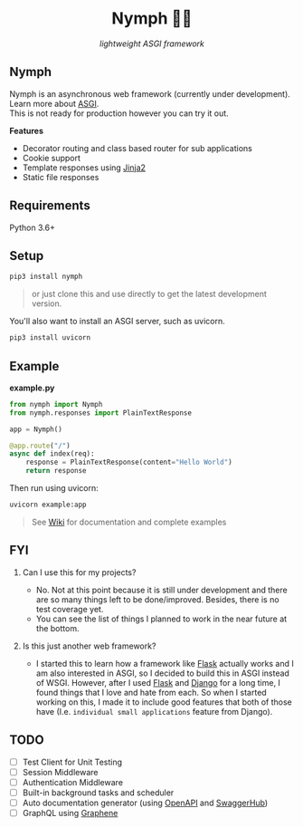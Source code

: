 <h1 align="center">Nymph 🧝‍♀️</h1>  
<p align="center"><i>lightweight ASGI framework</i> </p>

## Nymph

Nymph is an asynchronous web framework (currently under development). Learn more about <a href="https://asgi.readthedocs.io/en/latest/" target="_blank">ASGI</a>.  
This is not ready for production however you can try it out.

**Features**  

- Decorator routing and class based router for sub applications
- Cookie support
- Template responses using <a href="https://jinja.palletsprojects.com/en/2.11.x/">Jinja2</a>
- Static file responses

## Requirements

Python 3.6+

## Setup

```bash
pip3 install nymph
```

> or just clone this and use directly to get the latest development version.

You'll also want to install an ASGI server, such as uvicorn.

```bash
pip3 install uvicorn
```

## Example

**example.py**
```python
from nymph import Nymph
from nymph.responses import PlainTextResponse

app = Nymph()

@app.route("/")
async def index(req):
    response = PlainTextResponse(content="Hello World")
    return response
```

Then run using uvicorn:

```bash
uvicorn example:app
```

> See <a href="https://github.com/the-robot/nymph/wiki">Wiki</a> for documentation and complete examples

## FYI

1. Can I use this for my projects?
    - No. Not at this point because it is still under development and there are so many things left to be done/improved. Besides, there is no test coverage yet.
    - You can see the list of things I planned to work in the near future at the bottom.

2. Is this just another web framework?
    - I started this to learn how a framework like <a href="https://palletsprojects.com/p/flask/" target="_blank">Flask</a> actually works and I am also interested in ASGI, so I decided to build this in ASGI instead of WSGI. However, after I used <a href="https://palletsprojects.com/p/flask/" target="_blank">Flask</a> and <a href="https://www.djangoproject.com" target="_blank">Django</a> for a long time, I found things that I love and hate from each. So when I started working on this, I made it to include good features that both of those have (I.e. `individual small applications` feature from Django).

## TODO

- [ ] Test Client for Unit Testing
- [ ] Session Middleware
- [ ] Authentication Middleware
- [ ] Built-in background tasks and scheduler
- [ ] Auto documentation generator (using <a href="https://swagger.io/solutions/api-design/" target="_blank">OpenAPI</a> and <a href="https://swagger.io/tools/swaggerhub/" target="_blank">SwaggerHub</a>)
- [ ] GraphQL using <a href="https://graphene-python.org" target="_blank">Graphene</a>
